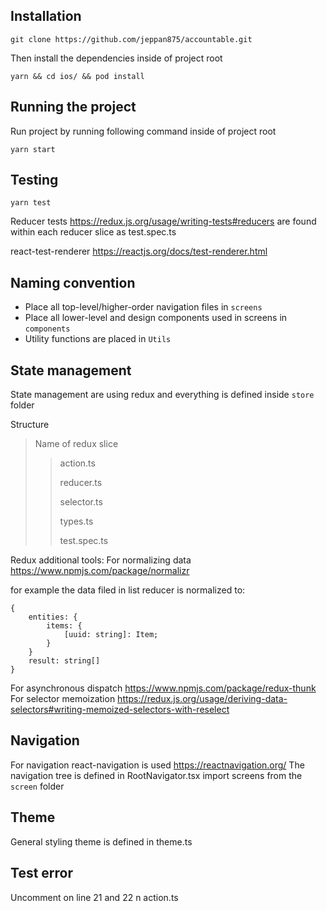 ## Installation

    git clone https://github.com/jeppan875/accountable.git

Then install the dependencies inside of project root

    yarn && cd ios/ && pod install

## Running the project

Run project by running following command inside of project root

    yarn start

## Testing

    yarn test

Reducer tests https://redux.js.org/usage/writing-tests#reducers
are found within each reducer slice as test.spec.ts

react-test-renderer https://reactjs.org/docs/test-renderer.html

## Naming convention

- Place all top-level/higher-order navigation files in `screens`
- Place all lower-level and design components used in screens in `components`
- Utility functions are placed in `Utils`

## State management

State management are using redux and everything is defined inside `store` folder

Structure

> Name of redux slice
>
> > action.ts
> >
> > reducer.ts
> >
> > selector.ts
> >
> > types.ts
> >
> > test.spec.ts

Redux additional tools:
For normalizing data https://www.npmjs.com/package/normalizr

for example the data filed in list reducer is normalized to:

```
{
    entities: {
        items: {
            [uuid: string]: Item;
        }
    }
    result: string[]
}
```

For asynchronous dispatch https://www.npmjs.com/package/redux-thunk
For selector memoization https://redux.js.org/usage/deriving-data-selectors#writing-memoized-selectors-with-reselect

## Navigation

For navigation react-navigation is used https://reactnavigation.org/
The navigation tree is defined in RootNavigator.tsx
import screens from the `screen` folder

## Theme

General styling theme is defined in theme.ts

## Test error

Uncomment on line 21 and 22 n action.ts
````
